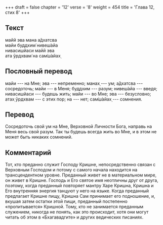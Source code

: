 +++
draft = false
chapter = '12'
verse = '8'
weight = 454
title = 'Глава 12, стих 8'
+++
## Текст

майй эва мана а̄дхатсва  
майи буддхим̇ нивеш́айа  
нивасишйаси майй эва  
ата ӯрдхвам̇ на сам̇ш́айах̣

## Пословный перевод

майи --- на Мне; эва --- непременно; манах̣ --- ум; а̄дхатсва ---
сосредоточь; майи --- в Меня; буддхим --- разум; нивеш́айа --- введя;
нивасишйаси --- будешь жить; майи --- во Мне; эва --- безусловно; атах̣
ӯрдхвам --- с этих пор; на --- нет; сам̇ш́айах̣ --- сомнения.

## Перевод

Сосредоточь свой ум на Мне, Верховной Личности Бога, направь на Меня
весь свой разум. Так ты будешь всегда жить во Мне, и в этом не может
быть никаких сомнений.

## Комментарий

Тот, кто преданно служит Господу Кришне, непосредственно связан с
Верховным Господом и потому с самого начала находится на трансцендентном
уровне. Преданный живет не в материальном мире, он живет в Кришне.
Господь и Его святое имя неотличны друг от друга, поэтому, когда
преданный повторяет мантру Харе Кришна, Кришна и Его внутренняя энергия
танцуют у него на языке. Когда преданный предлагает Кришне пищу, Кришна
Сам принимает его подношение, и, вкушая затем остатки этой пищи,
преданный постепенно «пропитывается» Кришной. Тому, кто не занимается
преданным служением, никогда не понять, как это происходит, хотя они
могут читать об этом в «Бхагавадгите» и других ведических писаниях.
